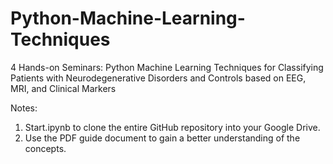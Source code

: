 # Python-Machine-Learning-Techniques
4 Hands-on Seminars: Python Machine Learning Techniques for Classifying Patients with Neurodegenerative Disorders and Controls based on EEG, MRI, and Clinical Markers


Notes: 
1. Start.ipynb to clone the entire GitHub repository into your Google Drive.
2. Use the PDF guide document to gain a better understanding of the concepts.
